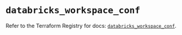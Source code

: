 # `databricks_workspace_conf`

Refer to the Terraform Registry for docs: [`databricks_workspace_conf`](https://registry.terraform.io/providers/databricks/databricks/1.37.0/docs/resources/workspace_conf).
